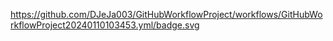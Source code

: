 <!--[GitHubWorkflowProject](https://github.com/github/docs/actions/workflows/main.yml/badge.svg)-->
https://github.com/DJeJa003/GitHubWorkflowProject/workflows/GitHubWorkflowProject20240110103453.yml/badge.svg
